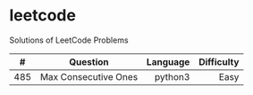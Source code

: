 # leetcode
Solutions of LeetCode Problems

|   #   |        Question       | Language | Difficulty |
|-------|:---------------------:|---------:|-----------:|
|  485  |  Max Consecutive Ones |  python3 |    Easy    |
